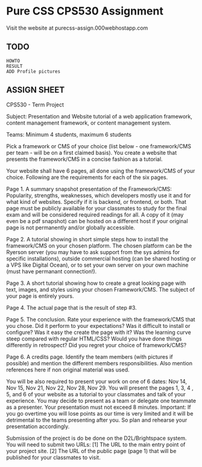 Pure CSS CPS530 Assignment
========================

Visit the website at purecss-assign.000webhostapp.com

## TODO
	HOWTO
	RESULT
	ADD Profile pictures

## ASSIGN SHEET

CPS530 - Term Project

Subject: Presentation and Website tutorial of a web application framework, content management framework, or content management system.

Teams: Minimum 4 students, maximum 6 students

Pick a framework or CMS of your choice (list below - one framework/CMS per team - will be on a first claimed basis). You create a website that presents the framework/CMS in a concise fashion as a tutorial.

Your website shall have 6 pages, all done using the framework/CMS of your choice. Following are the requirements for each of the six pages.

Page 1. A summary snapshot presentation of the Framework/CMS: Popularity, strengths, weaknesses, which developers mostly use it and for what kind of websites. Specify if it is backend, or frontend, or both. That page must be publicly available for your classmates to study for the final exam and will be considered required readings for all. A copy of it (may even be a pdf snapshot) can be hosted on a different host if your original page is not permanently and/or globally accessible.

Page 2. A tutorial showing in short simple steps how to install the framework/CMS on your chosen platform. The chosen platform can be the Ryerson server (you may have to ask support from the sys admins for specific installations), outside commercial hosting (can be shared hosting or a VPS like Digital Ocean), or to set your own server on your own machine (must have permanant connection!).

Page 3. A short tutorial showing how to create a great looking page with text, images, and styles using your chosen Framework/CMS. The subject of your page is entirely yours.

Page 4. The actual page that is the result of step #3.

Page 5. The conclusion. Rate your experience with the framework/CMS that you chose. Did it perform to your expectations? Was it difficult to install or configure? Was it easy the create the page with it? Was the learning curve steep compared with regular HTML/CSS? Would you have done things differently in retrospect? Did you regret your choice of framework/CMS?

Page 6. A credits page. Identify the team members (with pictures if possible) and mention the different members responsibilities. Also mention references here if non original material was used.

You will be also required to present your work on one of 6 dates: Nov 14, Nov 15, Nov 21, Nov 22, Nov 28, Nov 29. You will present the pages 1, 3, 4 , 5, and 6 of your website as a tutorial to your classmates and talk of your experience. You may decide to present as a team or delegate one teammate as a presenter. Your presentation must not exceed 8 minutes. Important: If you go overtime you will lose points as our time is very limited and it will be detrimental to the teams presenting after you. So plan and rehearse your presentation accordingly.

Submission of the project is do be done on the D2L/Brightspace system. You will need to submit two URLs:
[1] The URL to the main entry point of your project site.
[2] The URL of the public page (page 1) that will be published for your classmates to visit.
